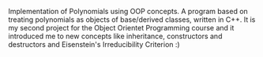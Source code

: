 Implementation of Polynomials using OOP concepts.
A program based on treating polynomials as objects of base/derived classes, written in C++.
It is my second project for the Object Orientet Programming course and it introduced me to new concepts like inheritance,
constructors and destructors and Eisenstein's Irreducibility Criterion :)
